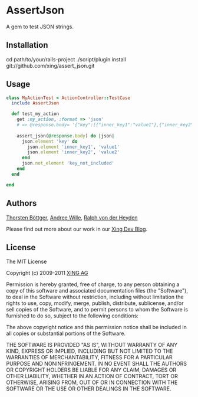 AssertJson
==========

A gem to test JSON strings.

Installation
------------

  cd path/to/your/rails-project
  ./script/plugin install git://github.com/xing/assert_json.git


Usage
-----

``` ruby
class MyActionTest < ActionController::TestCase
  include AssertJson

  def test_my_action
    get :my_action, :format => 'json'
    # => @response.body= '{"key":[{"inner_key1":"value1"},{"inner_key2":"value2"}]}'
    
    assert_json(@response.body) do |json|
      json.element 'key' do
        json.element 'inner_key1', 'value1'
        json.element 'inner_key2', 'value2'
      end
      json.not_element 'key_not_included'
    end
  end

end
```

Authors
-------

[Thorsten Böttger](http://github.com/alto),
[Andree Wille](http://github.com/dreewill),
[Ralph von der Heyden](http://github.com/ralph)

Please find out more about our work in our 
[Xing Dev Blog](http://devblog.xing.com/).


License
-------

The MIT License
 
Copyright (c) 2009-2011 [XING AG](http://www.xing.com/)
 
Permission is hereby granted, free of charge, to any person obtaining a copy
of this software and associated documentation files (the "Software"), to deal
in the Software without restriction, including without limitation the rights
to use, copy, modify, merge, publish, distribute, sublicense, and/or sell
copies of the Software, and to permit persons to whom the Software is
furnished to do so, subject to the following conditions:
 
The above copyright notice and this permission notice shall be included in
all copies or substantial portions of the Software.
 
THE SOFTWARE IS PROVIDED "AS IS", WITHOUT WARRANTY OF ANY KIND, EXPRESS OR
IMPLIED, INCLUDING BUT NOT LIMITED TO THE WARRANTIES OF MERCHANTABILITY,
FITNESS FOR A PARTICULAR PURPOSE AND NONINFRINGEMENT. IN NO EVENT SHALL THE
AUTHORS OR COPYRIGHT HOLDERS BE LIABLE FOR ANY CLAIM, DAMAGES OR OTHER
LIABILITY, WHETHER IN AN ACTION OF CONTRACT, TORT OR OTHERWISE, ARISING FROM,
OUT OF OR IN CONNECTION WITH THE SOFTWARE OR THE USE OR OTHER DEALINGS IN
THE SOFTWARE.
